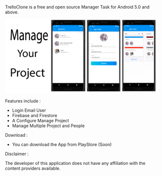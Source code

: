 TrelloClone is a free and open source Manager Task for Android 5.0 and above.

![alt text](https://raw.githubusercontent.com/tonyhart7/TrelloClone/Asset/documentation/feature-01.png) 


Features include :
- Login Email User
- Firebase and Firestore 
- A Configure Manage Project
- Manage Multiple Project and People

Download : 
- You can download the App from PlayStore (Soon)

Disclaimer : 

The developer of this application does not have any affiliation with the content providers available.
